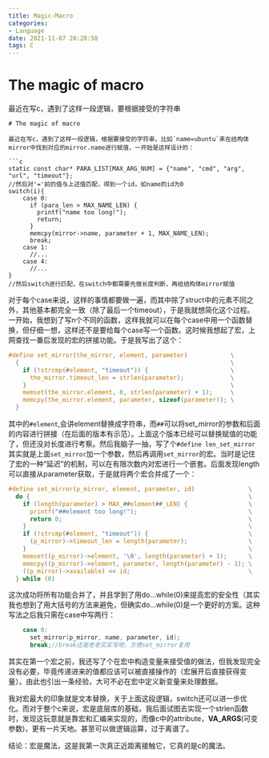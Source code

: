 ```yaml
---
title: Magic-Macro
categories:
- Language
date: 2021-11-07 20:28:58
tags: C
---
```


# The magic of macro
最近在写c，遇到了这样一段逻辑，要根据接受的字符串
```
# The magic of macro

最近在写c，遇到了这样一段逻辑，根据要接受的字符串，比如`name=ubuntu`来在结构体mirror中找到对应的mirror.name进行赋值，一开始是这样设计的：

```c
static const char* PARA_LIST[MAX_ARG_NUM] = {"name", "cmd", "arg", "url", "timeout"};
//然后对'='前的值与上述值匹配，得到一个id，如name的id为0
switch(i){
    case 0:
      if (para_len > MAX_NAME_LEN) {
        printf("name too long!");
        return;
      }
      memcpy(mirror->name, parameter + 1, MAX_NAME_LEN);
      break;
    case 1:
      //...
    case 4:
      //...  
}
//然后switch进行匹配，在switch中都需要先做长度判断，再给结构体mirror赋值
```

对于每个case来说，这样的事情都要做一遍，而其中除了struct中的元素不同之外，其他基本都完全一致（除了最后一个timeout），于是我就想简化这个过程。一开始，我想到了写n个不同的函数，这样我就可以在每个case中用一个函数替换，但仔细一想，这样还不是要给每个case写一个函数。这时候我想起了宏，上网查找一番后发现的宏的拼接功能。于是我写出了这个：

```c
#define set_mirror(the_mirror, element, parameter)            \
  {                                                           \
    if (!strcmp(#element, "timeout")) {                       \
      the_mirror.timeout_len = strlen(parameter);             \
    }                                                         \
    memset(the_mirror.element, 0, strlen(parameter) + 1);     \
    memcpy(the_mirror.element, parameter, sizeof(parameter)); \
  }
```

其中的`#element`,会讲element替换成字符串，而`##`可以将set_mirror的参数和后面的内容进行拼接（在后面的版本有示范）。上面这个版本已经可以替换赋值的功能了，但还没对长度进行考察。然后我脑子一抽，写了个`#define len_set_mirror` 其实就是上面`set_mirror`加一个参数，然后再调用`set_mirror`的宏。当时是记住了宏的一种“延迟”的机制，可以在有限次数内对宏进行一个嵌套。后面发现length可以直接从parameter获取，于是就将两个宏合并成了一个：

```c
#define set_mirror(p_mirror, element, parameter, id)               \
  do {                                                             \
    if (length(parameter) > MAX_##element##_LEN) {                 \
      printf("##element too long!");                               \
      return 0;                                                    \
    }                                                              \
    if (!strcmp(#element, "timeout")) {                            \
      (p_mirror)->timeout_len = length(parameter);                 \
    }                                                              \
    memset((p_mirror)->element, '\0', length(parameter) + 1);      \
    memcpy((p_mirror)->element, parameter, length(parameter) - 1); \
    ((p_mirror)->available) << id;                                 \
  } while (0)

```

这次成功将所有功能合并了，并且学到了用do...while(0)来提高宏的安全性（其实我也想到了用大括号的方法来避免，但确实do...while(0)是一个更好的方案。这种写法之后我只需在case中写两行：

```c
    case 0:
      set_mirror(p_mirror, name, parameter, id);
      break;//break还是老老实实写吧，方便set_mirror复用
```

其实在第一个宏之前，我还写了个在宏中构造变量来接受值的做法，但我发现完全没有必要，毕竟传递进来的值都应该可以被直接操作的（宏展开后直接获得变量）。由此也引出一条经验，大可不必在宏中定义新变量来处理数据。

我对宏最大的印象就是文本替换，关于上面这段逻辑，switch还可以进一步优化。而对于整个c来说，宏是底层库的基础，我后面试图去实现一个strlen函数时，发现这玩意就是靠宏和汇编来实现的，而像c中的attribute，__VA_ARGS__(可变参数)，更有一片天地。甚至可以做逻辑运算，过于离谱了。

结论：宏是魔法，这是我第一次真正近距离接触它，它真的是c的魔法。